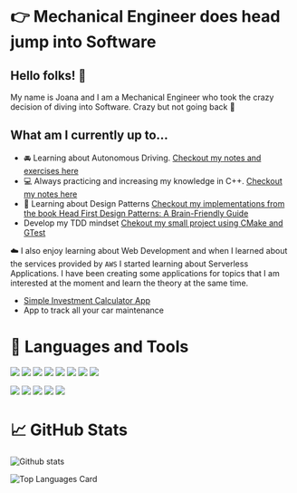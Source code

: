 # :point_right: Mechanical Engineer does head jump into Software

## Hello folks! 👋
My name is Joana and I am a Mechanical Engineer who took the crazy decision of diving into Software.
Crazy but not going back :muscle:

## What am I currently up to...
- :oncoming_automobile: Learning about Autonomous Driving. 
[Checkout my notes and exercises here](https://github.com/JoanaMota/SelfDrivingCars)
- :computer: Always practicing and increasing my knowledge in C++. [Checkout my notes here](https://github.com/JoanaMota/LearnCPP)
- :orange_book: Learning about Design Patterns [Checkout my implementations from the book Head First Design Patterns: A Brain-Friendly Guide](https://github.com/JoanaMota/DesignPatterns)
- Develop my TDD mindset [Chekout my small project using CMake and GTest](https://github.com/JoanaMota/TDD_GTest)

:cloud: I also enjoy learning about Web Development and when I learned about the services provided by `AWS` I started learning about Serverless Applications.
I have been creating some applications for topics that I am interested at the moment and learn the theory at the same time.
- [Simple Investment Calculator App](https://github.com/JoanaMota/invest_calculator)
- App to track all your car maintenance

# :wrench: Languages and Tools
![](https://img.shields.io/badge/OS-Linux-informational?style=for-the-badge&logo=Linux&logoColor=black&color=orange)
![](https://img.shields.io/badge/Shell-Bash-informational?style=for-the-badge&logo=GNU-Bash&logoColor=black&color=orange)
![](https://img.shields.io/badge/Shell-Zsh-informational?style=for-the-badge&logo=GNU-Bash&logoColor=black&color=orange)
![](https://img.shields.io/badge/Editor-VSCode-informational?style=for-the-badge&logo=Visual-Studio-Code&logoColor=black&color=orange)
![](https://img.shields.io/badge/Framework-ROS-informational?style=for-the-badge&logo=ROS&logoColor=black&color=orange)
![](https://img.shields.io/badge/Library-React-informational?style=for-the-badge&logo=react&logoColor=black&color=orange)
![](https://img.shields.io/badge/Cloud-AWS-informational?style=for-the-badge&logo=amazon-aws&logoColor=black&color=orange)
![](https://img.shields.io/badge/Library-OpenCV-informational?style=for-the-badge&logo=opencv&logoColor=black&color=orange)

![](https://img.shields.io/badge/-C++-informational?style=for-the-badge&logo=c%2B%2B&logoColor=black&color=orange)
![](https://img.shields.io/badge/-C-informational?style=for-the-badge&logo=C&logoColor=black&color=orange)
![](https://img.shields.io/badge/-Python-informational?style=for-the-badge&logo=Python&logoColor=black&color=orange)
![](https://img.shields.io/badge/-JavaScript-informational?style=for-the-badge&logo=JavaScript&logoColor=black&color=orange)
![](https://img.shields.io/badge/-TypeSscript-informational?style=for-the-badge&logo=TypeScript&logoColor=black&color=orange)

# :chart_with_upwards_trend: GitHub Stats
![Github stats](https://github-readme-stats.vercel.app/api?username=JoanaMota&theme=darcula&show_icons=true&count_private=true)

![Top Languages Card](https://github-readme-stats.vercel.app/api/top-langs/?username=JoanaMota&layout=compact&theme=darcula)

